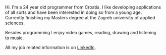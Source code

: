 Hi. I'm a 24 year old programmer from Croatia. I like developing applications of all sorts and have been interested in doing so from a young age. Currently finishing my Masters degree at the Zagreb university of applied sciences.

Besides programming I enjoy video games, reading, drawing and listening to music.

All my job related information is on [LinkedIn](https://www.linkedin.com/in/matijanovosel/).
